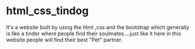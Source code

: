 # html_css_tindog
It's a website built by using the html ,css  and the bootstrap which generally is like a tinder where people find their soulmates....just like it here in this website people will find their best "Pet" partner.
